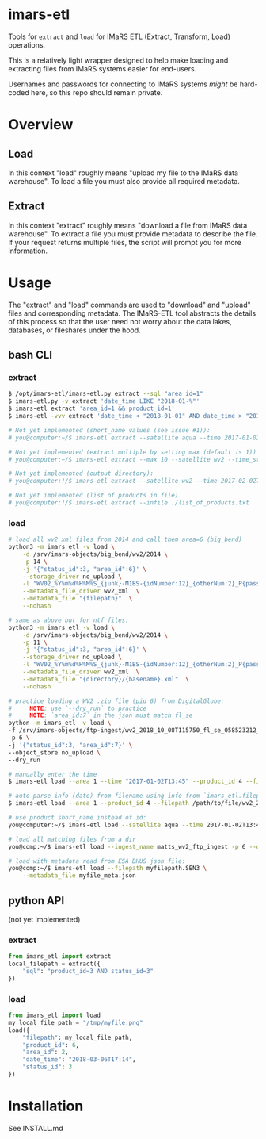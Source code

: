 # imars-etl
Tools for `extract` and `load` for IMaRS ETL (Extract, Transform, Load) operations.

This is a relatively light wrapper designed to help make loading and extracting files from IMaRS systems easier for end-users.

Usernames and passwords for connecting to IMaRS systems *might* be hard-coded here, so this repo should remain private.

# Overview
## Load
In this context "load" roughly means "upload my file to the IMaRS data warehouse".
To load a file you must also provide all required metadata.

## Extract
In this context "extract" roughly means "download a file from IMaRS data warehouse".
To extract a file you must provide metadata to describe the file.
If your request returns multiple files, the script will prompt you for more information.

# Usage
The "extract" and "load" commands are used to "download" and "upload" files and corresponding metadata.
The IMaRS-ETL tool abstracts the details of this process so that the user need not worry about the data lakes, databases, or fileshares under the hood.

## bash CLI
### extract
```bash
$ /opt/imars-etl/imars-etl.py extract --sql "area_id=1"
$ imars-etl.py -v extract 'date_time LIKE "2018-01-%"'
$ imars-etl extract 'area_id=1 && product_id=1'
$ imars-etl -vvv extract 'date_time < "2018-01-01" AND date_time > "2018-01-07"'

# Not yet implemented (short_name values (see issue #1)):
# you@computer:~/$ imars-etl extract --satellite aqua --time 2017-01-02T13:45 --instrument modis

# Not yet implemented (extract multiple by setting max (default is 1))
# you@computer:~/$ imars-etl extract --max 10 --satellite wv2 --time_start  2017-01-02T13:45 --time_end  2017-01-03T18:00

# Not yet implemented (output directory):
# you@computer:!/$ imars-etl extract --satellite wv2 --time 2017-02-02T13:45 --output /home/you/my_dir/

# Not yet implemented (list of products in file)
# you@computer:!/$ imars-etl extract --infile ./list_of_products.txt
```
### load
```bash
# load all wv2 xml files from 2014 and call them area=6 (big_bend)
python3 -m imars_etl -v load \
    -d /srv/imars-objects/big_bend/wv2/2014 \
    -p 14 \
    -j '{"status_id":3, "area_id":6}' \
    --storage_driver no_upload \
    -l "WV02_%Y%m%d%H%M%S_{junk}-M1BS-{idNumber:12}_{otherNum:2}_P{passNumber:0>3d}.xml" \
    --metadata_file_driver wv2_xml  \
    --metadata_file "{filepath}"  \
    --nohash

# same as above but for ntf files:
python3 -m imars_etl -v load \
    -d /srv/imars-objects/big_bend/wv2/2014 \
    -p 11 \
    -j '{"status_id":3, "area_id":6}' \
    --storage_driver no_upload \
    -l "WV02_%Y%m%d%H%M%S_{junk}-M1BS-{idNumber:12}_{otherNum:2}_P{passNumber:0>3d}.ntf" \
    --metadata_file_driver wv2_xml  \
    --metadata_file "{directory}/{basename}.xml"  \
    --nohash

# practice loading a WV2 .zip file (pid 6) from DigitalGlobe:
#     NOTE: use `--dry_run` to practice
#     NOTE: `area_id:7` in the json must match fl_se
python -m imars_etl -v load \
-f /srv/imars-objects/ftp-ingest/wv2_2018_10_08T115750_fl_se_058523212_10_0.zip \
-p 6 \
-j '{"status_id":3, "area_id":7}' \
--object_store no_upload \
--dry_run

# manually enter the time
$ imars-etl load --area 1 --time "2017-01-02T13:45" --product_id 4 --filepath /path/to/file.hdf

# auto-parse info (date) from filename using info from `imars_etl.filepath.data`
$ imars-etl load --area 1 --product_id 4 --filepath /path/to/file/wv2_2012_02_myChunk.zip

# use product short_name instead of id:
you@computer:~/$ imars-etl load --satellite aqua --time 2017-01-02T13:45 --instrument modis /path/to/file.hdf

# load all matching files from a dir
you@comp:~/$ imars-etl load --ingest_name matts_wv2_ftp_ingest -p 6 --directory /tmp/myDir

# load with metadata read from ESA DHUS json file:
you@comp:~/$ imars-etl load --filepath myfilepath.SEN3 \
    --metadata_file myfile_meta.json
```

## python API
(not yet implemented)
### extract
```python
from imars_etl import extract
local_filepath = extract({
    "sql": "product_id=3 AND status_id=3"
})
```
### load
```python
from imars_etl import load
my_local_file_path = "/tmp/myfile.png"
load({
    "filepath": my_local_file_path,
    "product_id": 6,
    "area_id": 2,
    "date_time": "2018-03-06T17:14",
    "status_id": 3
})
```

# Installation
See INSTALL.md
